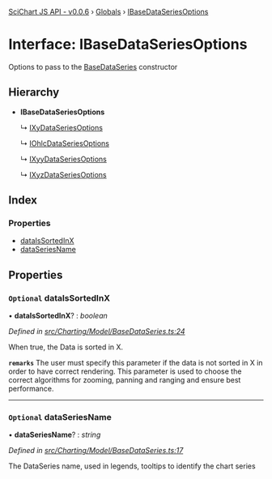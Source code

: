 [SciChart JS API - v0.0.6](../README.md) › [Globals](../globals.md) › [IBaseDataSeriesOptions](ibasedataseriesoptions.md)

# Interface: IBaseDataSeriesOptions

Options to pass to the [BaseDataSeries](../classes/basedataseries.md) constructor

## Hierarchy

* **IBaseDataSeriesOptions**

  ↳ [IXyDataSeriesOptions](ixydataseriesoptions.md)

  ↳ [IOhlcDataSeriesOptions](iohlcdataseriesoptions.md)

  ↳ [IXyyDataSeriesOptions](ixyydataseriesoptions.md)

  ↳ [IXyzDataSeriesOptions](ixyzdataseriesoptions.md)

## Index

### Properties

* [dataIsSortedInX](ibasedataseriesoptions.md#optional-dataissortedinx)
* [dataSeriesName](ibasedataseriesoptions.md#optional-dataseriesname)

## Properties

### `Optional` dataIsSortedInX

• **dataIsSortedInX**? : *boolean*

*Defined in [src/Charting/Model/BaseDataSeries.ts:24](https://github.com/ABTSoftware/SciChart.Dev/blob/f6fba97af2/Web/src/SciChart/src/Charting/Model/BaseDataSeries.ts#L24)*

When true, the Data is sorted in X.

**`remarks`** The user must specify this parameter if the data is not sorted in X
in order to have correct rendering. This parameter is used to choose the correct
algorithms for zooming, panning and ranging and ensure best performance.

___

### `Optional` dataSeriesName

• **dataSeriesName**? : *string*

*Defined in [src/Charting/Model/BaseDataSeries.ts:17](https://github.com/ABTSoftware/SciChart.Dev/blob/f6fba97af2/Web/src/SciChart/src/Charting/Model/BaseDataSeries.ts#L17)*

The DataSeries name, used in legends, tooltips to identify the chart series
